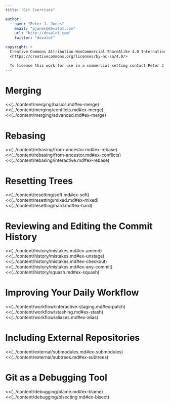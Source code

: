 ```yaml
---
title: "Git Exercises"

author:
  - name: "Peter J. Jones"
    email: "pjones@devalot.com"
    url: "http://devalot.com"
    twitter: "devalot"

copyright: >
  Creative Commons Attribution-NonCommercial-ShareAlike 4.0 International Public License:
  <https://creativecommons.org/licenses/by-nc-sa/4.0/>

  To license this work for use in a commercial setting contact Peter J. Jones.
---
```


Merging
=======

  <<(../content/merging/basics.md#ex-merge)
  <<(../content/merging/conflicts.md#ex-merge)
  <<(../content/merging/advanced.md#ex-merge)

Rebasing
========

  <<(../content/rebasing/from-ancestor.md#ex-rebase)
  <<(../content/rebasing/from-ancestor.md#ex-conflicts)
  <<(../content/rebasing/interactive.md#ex-rebase)

Resetting Trees
===============

  <<(../content/resetting/soft.md#ex-soft)
  <<(../content/resetting/mixed.md#ex-mixed)
  <<(../content/resetting/hard.md#ex-hard)

Reviewing and Editing the Commit History
========================================

  <<(../content/history/mistakes.md#ex-amend)
  <<(../content/history/mistakes.md#ex-unstage)
  <<(../content/history/mistakes.md#ex-checkout)
  <<(../content/history/mistakes.md#ex-any-commit)
  <<(../content/history/squash.md#ex-squash)

Improving Your Daily Workflow
=============================

  <<(../content/workflow/interactive-staging.md#ex-patch)
  <<(../content/workflow/stashing.md#ex-stash)
  <<(../content/workflow/aliases.md#ex-alias)

Including External Repositories
===============================

  <<(../content/external/submodules.md#ex-submodules)
  <<(../content/external/subtrees.md#ex-subtrees)

Git as a Debugging Tool
=======================

  <<(../content/debugging/blame.md#ex-blame)
  <<(../content/debugging/bisecting.md#ex-bisect)
